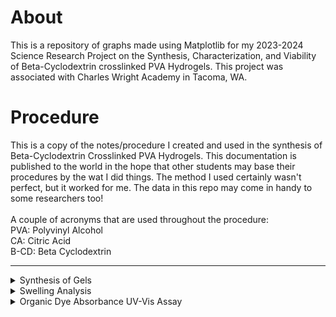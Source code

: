 # About
This is a repository of graphs made using Matplotlib for my 2023-2024 Science Research Project on the Synthesis, Characterization, and Viability of Beta-Cyclodextrin crosslinked PVA Hydrogels. This project was associated with Charles Wright Academy in Tacoma, WA.

# Procedure
This is a copy of the notes/procedure I created and used in the synthesis of Beta-Cyclodextrin Crosslinked PVA Hydrogels. This documentation is published to the world in the hope that other students may base their procedures by the wat I did things. The method I used certainly wasn't perfect, but it worked for me. The data in this repo may come in handy to some researchers too!  
<br>
A couple of acronyms that are used throughout the procedure:  
PVA: Polyvinyl Alcohol  
CA: Citric Acid  
B-CD: Beta Cyclodextrin  

---
<details>
<summary>Synthesis of Gels</summary>  
<br>
These may be a bit redundant, but going to this level of detail helped me be organized and operate more efficiently when working in the lab.

### PVA + CA Hydrogel (Control)  
- 15.00g PVA to 90mL dH2O  
- Stir at 70-80C for 3h then at 40-50C overnight (~18h)  
- Placed solution under vacuum to remove air bubbles  
- Add 10mL of 0.10M CA  
- Transfer solution into molds (I used Petri dishes. If I were to do this project again, I would use a silicone/more flexible mold.)  
- Place in a 100C oven for 12h  

### PVA/B-CD(4:1) + CA Hydrogel
- 15.00g PVA to 90mL dH2O  
- Add 3.75g B-CD to reach a PVA/B-CD weight ratio of 4:1  
- Stir at 70-80C for 3h then at 40-50C overnight (~18h)  
- Placed solution under vacuum to remove air bubbles  
- Add 10mL of 0.10M CA  
- Transfer solution into molds  
- Place in a 100C oven for 12h  

### PVA/B-CD(2:1) + CA Hydrogel
- 15.00g PVA to 90mL dH2O  
- Add 7g B-CD to reach a PVA/B-CD weight ratio of 4:1  
- Stir at 70-80C for 3h then at 40-50C overnight (~18h)  
- Placed solution under vacuum to remove air bubbles  
- Add 10mL of 0.10M CA  
- Transfer solution into molds  
- Place in a 100C oven for 12h  


### PVA/B-CD(4:1) Hydrogel 
- Add 15.00g PVA to 100mL dH2O  
- Add 3.75g B-CD to reach a PVA/B-CD weight ratio of 4:1  
- Stir at 70-80C for 3h then at 40-50C overnight (~18h)  
- Placed solution under vacuum to remove air bubbles  
- Transfer solution into molds  
- Place in a 100C oven for 12h  
</details>
<be>
<details>
<summary>Swelling Analysis</summary>  
<br>
- Cut each gel into smaller and record the weight of dried gels<br>
- Place gels in dH2O (I used cell culture wells) and let sit for 24hrs  <br>
- Dry off excess water from the surface  <br>
- Weigh, then calculate swelling using the formula $S = \dfrac{(W_f\ -W_0)}{W_0}\cdot100$
<br>
</details>
  
<details>
<summary>Organic Dye Absorbance UV-Vis Assay</summary>  
  
### Methylene Blue
~0.02g Methylene Blue (MW 318.85) needs to be added to a 100mL Volumetric Flask with dH2O<br>
- Actual Weight Used: 0.0202g<br>
- Serial Dilution: 2mL in 100mL (This was a pain to do. In order to get readable results from my spectrophotometer)<br>
- Tested @ 668.5 nm
  
### Congo Red
~0.5g Congo Red (MW 696.665) needs to be added to a 100mL Volumetric Flask with dH2O<br>
- Actual Weight Used: 0.2339g<br>
- Serial Dilution: 5mL in 100mL<br>
- Tested @ 498.8 nm

### Crystal Violet
~0.001g Crystal Violet (MW 401.979) needs to be added to a 100mL Volumetric Flask with H2O<br>
- Actual Weight Used: 0.0045g<br>
- Serial Dilution: 20mL in 100mL<br>
- Tested @ 590.4 nm
<br><br>

### Preparing Standard Curves
Prepare 4 solutions of known molarity solutions for each dye - Compare to Beer’s law curve (determine the error between actual molarity and estimated molarity on Beer’s law curve)<br>
| Dilution | Congo Red Abs.(498.8nm) | Methylene Blue Abs.(668.5nm) | Crystal Violet Abs.(590.6nm) |
| -------- | ----------------------- | ---------------------------- | ---------------------------- |
|  2+8H2O  |          0.320          |             0.156            |             0.360            | 
|  4+6H2O  |          0.627          |             0.376            |             0.738            | 
|  6+4H2O  |          0.902          |             0.530            |             1.099            | 
|  8+2H2O  |          1.145          |             0.640            |             1.367            | 

</details>


















